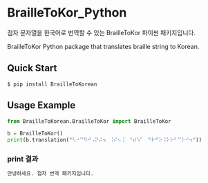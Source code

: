 # BrailleToKor_Python

점자 문자열을 한국어로 번역할 수 있는 BrailleToKor 파이썬 패키지입니다.

BrailleToKor Python package that translates braille string to Korean.

## Quick Start

```shell
$ pip install BrailleToKorean
```

## Usage Example
```python
from BrailleToKorean.BrailleToKor import BrailleToKor

b = BrailleToKor()
print(b.translation("⠣⠒⠉⠻⠚⠠⠝⠬⠲⠀⠨⠎⠢⠨⠀⠘⠾⠱⠁⠀⠙⠗⠋⠕⠨⠕⠕⠃⠉⠕⠊⠲"))
```
### print 결과
```python
안녕하세요. 점자 번역 패키지입니다.
```
